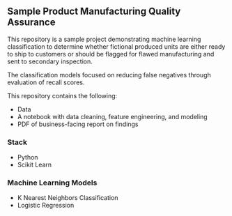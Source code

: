 ## Sample Product Manufacturing Quality Assurance

This repository is a sample project demonstrating machine learning classification to determine whether fictional produced units
are either ready to ship to customers or should be flagged for flawed manufacturing and sent to secondary inspection.

The classification models focused on reducing false negatives through evaluation of recall scores.

This repository contains the following:
* Data
* A notebook with data cleaning, feature engineering, and modeling
* PDF of business-facing report on findings

### Stack
  - Python
  - Scikit Learn

### Machine Learning Models
  - K Nearest Neighbors Classification
  - Logistic Regression
